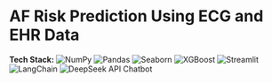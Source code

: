 # AF Risk Prediction Using ECG and EHR Data

**Tech Stack:** ![NumPy](https://img.shields.io/badge/NumPy-013243?logo=numpy&logoColor=white) ![Pandas](https://img.shields.io/badge/Pandas-150458?logo=pandas&logoColor=white) ![Seaborn](https://img.shields.io/badge/Seaborn-377EB8?logo=seaborn&logoColor=white) ![XGBoost](https://img.shields.io/badge/XGBoost-F68712?logo=xgboost&logoColor=white) ![Streamlit](https://img.shields.io/badge/Streamlit-FF4E30?logo=streamlit&logoColor=white) ![LangChain](https://img.shields.io/badge/LangChain-2A87C9?logo=langchain&logoColor=white) ![DeepSeek API Chatbot](https://img.shields.io/badge/DeepSeek_API_Chatbot-0055FF?logo=chatbot&logoColor=white)
